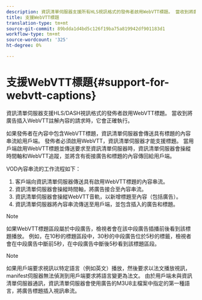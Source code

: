 ```yaml
---
description: 資訊清單伺服器支援所有HLS視訊格式的發佈者啟用WebVTT標題。 當收到將廣告插入WebVTT註解內容的請求時，它會正確執行。
title: 支援WebVTT標題
translation-type: tm+mt
source-git-commit: 89bdda1d4bd5c126f19ba75a819942df901183d1
workflow-type: tm+mt
source-wordcount: '325'
ht-degree: 0%

---
```



# 支援WebVTT標題{#support-for-webvtt-captions}

資訊清單伺服器支援HLS/DASH視訊格式的發佈者啟用WebVTT標題。 當收到將廣告插入WebVTT註解內容的請求時，它會正確執行。

如果發佈者在內容中包含WebVTT標題，資訊清單伺服器會傳送具有標題的內容串流給用戶端。 發佈者必須啟用WebVTT，資訊清單伺服器才能支援標題。 當用戶端啟用WebVTT標題並傳送要求至資訊清單伺服器時，資訊清單伺服器會操縱時間軸和WebVTT追蹤，並將含有銜接廣告和標題的內容傳回給用戶端。

VOD內容串流的工作流程如下：

1. 客戶端向資訊清單伺服器傳送具有啟用WebVTT標題的內容串流。
1. 資訊清單伺服器會操縱時間軸，將廣告接合至內容串流。
1. 資訊清單伺服器會操縱WebVTT音軌，以新增標題至內容（包括廣告）。
1. 資訊清單伺服器將內容串流傳送至用戶端，並包含插入的廣告和標題。

>[!NOTE]
>
>如果WebVTT標題區段屬於中段廣告，檢視者會在該中段廣告插播前後看到該標題播放。 例如，在10秒的標題區段中，30秒的中段廣告位於5秒的標籤，檢視者會在中段廣告中斷前5秒，在中段廣告中斷後5秒看到該標題區段。

>[!NOTE]
>
>如果用戶端要求視訊以特定語言（例如英文）播放，然後要求以法文播放視訊，manifest伺服器無法偵測到用戶端要求將語言變更為法文。 由於用戶端未與資訊清單伺服器通訊，資訊清單伺服器會使用廣告的M3U8主檔案中指定的第一種語言，將廣告標題插入視訊串流。
